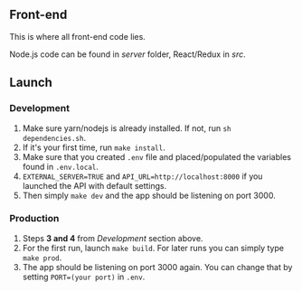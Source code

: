 ## Front-end

This is where all front-end code lies.

Node.js code can be found in *server* folder, React/Redux in *src*.

## Launch

### Development

1. Make sure yarn/nodejs is already installed. If not, run `sh dependencies.sh`.
2. If it's your first time, run `make install`.
3. Make sure that you created `.env` file and placed/populated the variables found in `.env.local`.
4. `EXTERNAL_SERVER=TRUE` and `API_URL=http://localhost:8000` if you launched the API with default settings.
5. Then simply `make dev` and the app should be listening on port 3000.

### Production

1. Steps **3 and 4** from *Development* section above.
3. For the first run, launch `make build`. For later runs you can simply type `make prod`.
4. The app should be listening on port 3000 again. You can change that by setting `PORT=(your port)` in `.env`.

